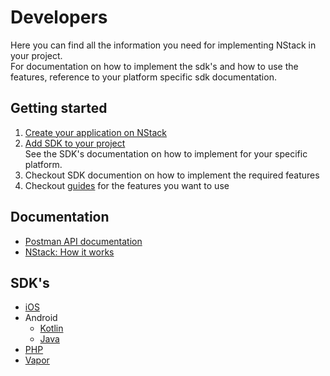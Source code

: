 # Developers

Here you can find all the information you need for implementing NStack in your project.  
For documentation on how to implement the sdk's and how to use the features, reference to your platform specific sdk documentation.

## Getting started

1. [Create your application on NStack](Getting_started.md)
2. [Add SDK to your project](#sdk's)  
	See the SDK's documentation on how to implement for your specific platform.
3. Checkout SDK documention on how to implement the required features
4. Checkout [guides](Guides.md) for the features you want to use

## Documentation
* [Postman API documentation](https://nodes-agency-1.postman.co/collections/12675-6191fda7-9251-4027-bf72-232022e02044?version=latest&workspace=55441cf0-95b9-4e87-9372-c7cbf2e3e04d)
* [NStack: How it works](NStack_How_it_works.md)  

## SDK's

* [iOS](https://github.com/nodes-ios/NStackSDK)
* Android
  * [Kotlin](https://github.com/nodes-android/nstack-kotlin)
  * [Java](https://github.com/nodes-android/nstack)
* [PHP](https://github.com/nodes-projects/nstack-laravel)
* [Vapor](https://github.com/nodes-vapor/nstack)